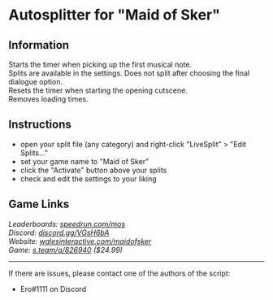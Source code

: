# Autosplitter for "Maid of Sker"
## Information
Starts the timer when picking up the first musical note.  
Splits are available in the settings. Does not split after choosing the final dialogue option.  
Resets the timer when starting the opening cutscene.  
Removes loading times.

## Instructions
* open your split file (any category) and right-click "LiveSplit" > "Edit Splits..."
* set your game name to "Maid of Sker"
* click the "Activate" button above your splits
* check and edit the settings to your liking

## Game Links
*Leaderboards: [speedrun.com/mos](https://speedrun.com/mos)*  
*Discord: [discord.gg/VGsH6bA](https://discord.gg/VGsH6bA)*  
*Website: [walesinteractive.com/maidofsker](https://walesinteractive.com/maidofsker)*  
*Game: [s.team/a/826940](https://s.team/a/826940) ($24.99)*

---
If there are issues, please contact one of the authors of the script:  
* Ero#1111 on Discord
